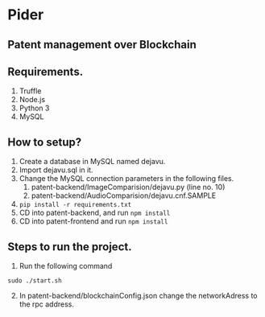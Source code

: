 # Pider
## Patent management over Blockchain


## Requirements.
1. Truffle
2. Node.js
3. Python 3
4. MySQL

## How to setup?
1. Create a database in MySQL named dejavu. 
2. Import dejavu.sql in it.
3. Change the MySQL connection parameters in the following files.
    1. patent-backend/ImageComparision/dejavu.py (line no. 10)
    2. patent-backend/AudioComparision/dejavu.cnf.SAMPLE
4. `pip install -r requirements.txt`
5. CD into patent-backend, and run `npm install`
6. CD into patent-frontend and run `npm install`



## Steps to run the project.

1. Run the following command

`sudo ./start.sh`

2. In patent-backend/blockchainConfig.json change the networkAdress to the rpc address.
